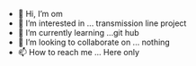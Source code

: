 - 👋 Hi, I’m om
- 👀 I’m interested in ... transmission line project
- 🌱 I’m currently learning ...git hub
- 💞️ I’m looking to collaborate on ... nothing
- 📫 How to reach me ... Here only

<!---
98927/98927 is a ✨ special ✨ repository because its `README.md` (this file) appears on your GitHub profile.
You can click the Preview link to take a look at your changes.
--->
